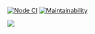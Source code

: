 [![Node CI](https://github.com/Mikhail1992/frontend-project-lvl2/workflows/Node.js%20CI/badge.svg)](https://github.com/Mikhail1992/frontend-project-lvl2/actions)
[![Maintainability](https://api.codeclimate.com/v1/badges/abed7b7fab248849d18e/maintainability)](https://codeclimate.com/github/Mikhail1992/frontend-project-lvl2/maintainability)

<a href="https://asciinema.org/a/8VbkJbNYnQJPkJ0B80t0gFmBL" target="_blank"><img src="https://asciinema.org/a/8VbkJbNYnQJPkJ0B80t0gFmBL.svg" /></a>

